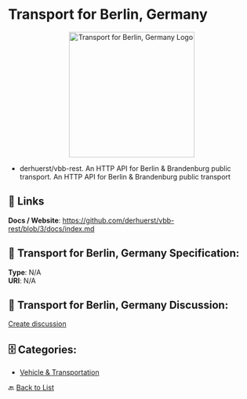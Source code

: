 # Transport for Berlin, Germany
<p align="center">
    <img width="256" src="https://raw.githubusercontent.com/apis-list/apis-list/main/apis/transport-for-berlin-germany/logo_256x256.png" alt="Transport for Berlin, Germany Logo"/>
</p>

- derhuerst/vbb-rest.  An HTTP API for Berlin & Brandenburg public transport. An HTTP API for Berlin & Brandenburg public transport

##  🔗 Links
**Docs / Website**: https://github.com/derhuerst/vbb-rest/blob/3/docs/index.md

## 🧬 Transport for Berlin, Germany Specification:
**Type**: N/A  
**URI**: N/A

## 💬 Transport for Berlin, Germany Discussion:
[Create discussion](https://github.com/apis-list/apis-list/discussions/new)

## 🗄️ Categories:
- [Vehicle & Transportation](https://github.com/apis-list/apis-list#vehicle--transportation-)




🔙 [Back to List](https://github.com/apis-list/apis-list)
